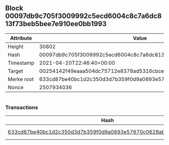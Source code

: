 ## Block 00097db9c705f3009992c5ecd6004c8c7a6dc813f73beb5bee7e910ee0bb1993

Attribute | Value
--- | ---
Height | 30802
Hash | 00097db9c705f3009992c5ecd6004c8c7a6dc813f73beb5bee7e910ee0bb1993
Timestamp | 2021-04-20T22:46:40+00:00
Target | 00254142f49eaaa504dc75712e8378ad5316cbcead634704b3734b6271167cc4
Merke root | 633cd87be40bc1d2c350d3d7b359f0d9a0893e57670c0628ab0f98d1b6cbe7dc
Nonce | 2507934036

```

```

### Transactions

Hash | Amount
--- | ---
[633cd87be40bc1d2c350d3d7b359f0d9a0893e57670c0628ab0f98d1b6cbe7dc](633cd87be40bc1d2c350d3d7b359f0d9a0893e57670c0628ab0f98d1b6cbe7dc.md) | 10.00000000 SKEPTI 

